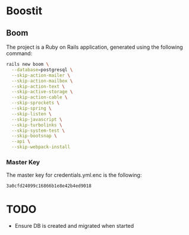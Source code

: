 # Boostit

## Boom

The project is a Ruby on Rails application, generated using the following
command:

```bash
rails new boom \
  --database=postgresql \
  --skip-action-mailer \
  --skip-action-mailbox \
  --skip-action-text \
  --skip-active-storage \
  --skip-action-cable \
  --skip-sprockets \
  --skip-spring \
  --skip-listen \
  --skip-javascript \
  --skip-turbolinks \
  --skip-system-test \
  --skip-bootsnap \
  --api \
  --skip-webpack-install
```

### Master Key

The master key for credentials.yml.enc is the following:

```
3a0cfd24099c16866b1e8e42b4ed9018
```

# TODO
- Ensure DB is created and migrated when started
